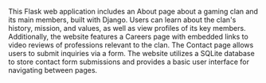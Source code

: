 This Flask web application includes an About page about a gaming clan and its main members, built with Django. Users can learn about the clan's history, mission, and values, as well as view profiles of its key members. Additionally, the website features a Careers page with embedded links to video reviews of professions relevant to the clan. The Contact page allows users to submit inquiries via a form. The website utilizes a SQLite database to store contact form submissions and provides a basic user interface for navigating between pages.
